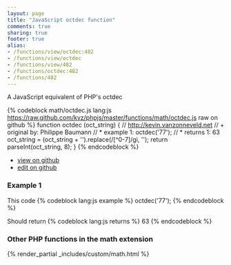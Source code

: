 ```yaml
---
layout: page
title: "JavaScript octdec function"
comments: true
sharing: true
footer: true
alias:
- /functions/view/octdec:482
- /functions/view/octdec
- /functions/view/482
- /functions/octdec:482
- /functions/482
---
```

<!-- Generated by Rakefile:build -->
A JavaScript equivalent of PHP's octdec

{% codeblock math/octdec.js lang:js https://raw.github.com/kvz/phpjs/master/functions/math/octdec.js raw on github %}
function octdec (oct_string) {
  // http://kevin.vanzonneveld.net
  // +   original by: Philippe Baumann
  // *     example 1: octdec('77');
  // *     returns 1: 63
  oct_string = (oct_string + '').replace(/[^0-7]/gi, '');
  return parseInt(oct_string, 8);
}
{% endcodeblock %}

 - [view on github](https://github.com/kvz/phpjs/blob/master/functions/math/octdec.js)
 - [edit on github](https://github.com/kvz/phpjs/edit/master/functions/math/octdec.js)

### Example 1
This code
{% codeblock lang:js example %}
octdec('77');
{% endcodeblock %}

Should return
{% codeblock lang:js returns %}
63
{% endcodeblock %}


### Other PHP functions in the math extension
{% render_partial _includes/custom/math.html %}
